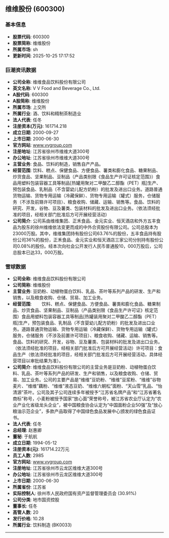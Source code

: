 ## 维维股份 (600300)

### 基本信息

- **股票代码**: 600300
- **股票简称**: 维维股份
- **所属市场**: sh
- **更新时间**: 2025-10-25 17:17:52

### 巨潮资讯数据

- **公司全称**: 维维食品饮料股份有限公司
- **英文名称**: V V Food and Beverage Co., Ltd.
- **A股代码**: 600300
- **A股简称**: 维维股份
- **所属市场**: 上交所
- **所属行业**: 酒、饮料和精制茶制造业
- **法人代表**: 任冬
- **注册资本(万元)**: 161714.218
- **成立日期**: 2000-09-27
- **上市日期**: 2000-06-30
- **官方网站**: www.vvgroup.com
- **注册地址**: 江苏省徐州市维维大道300号
- **办公地址**: 江苏省徐州市维维大道300号
- **主营业务**: 食品、饮料的制造，销售自产产品。
- **经营范围**: 饮料、糕点、保健食品、方便食品、薯类和膨化食品、糖果制品、炒货食品、坚果制品、豆制品（产品类别限《食品生产许可证核定范围》）食品用塑料包装容器工具等制品[热罐用聚对二甲酸乙二醇酯（PET）瓶]生产、预包装食品、乳制品（不含婴幼儿配方奶粉）的批发及进出口业务。道路普通货物运输、货物专用运输（冷藏保鲜）、货物专用运输（罐式）服务，仓储服务（不涉及前臵许可项目）、粮食收购、储藏、运输、销售等。食品、饮料的研究、开发，谷物、豆及薯类、包装材料的批发及进出口业务。（依法须经批准的项目，经相关部门批准后方可开展经营活动）
- **公司简介**: 公司系由维维集团、正禾食品、金元实业、恒天酒店和外方五丰食品为股东的徐州维维依法变更而成的中外合资股份有限公司。公司总股本为23000万股。其中，维维集团持有股份公司63.76%的股份，五丰食品持有股份公司36%的股份，正禾食品、金元实业和恒天酒店三家公司分别持有股份公司0.08%的股份。经本次向社会公开发行人民币普通股10，000万股后，公司总股本已达33，000万股。

### 雪球数据

- **公司全称**: 维维食品饮料股份有限公司
- **公司简称**: 维维股份
- **主营业务**: 豆奶粉、动植物蛋白饮料、乳品、茶叶等系列产品的研发、生产和销售，以及粮食收购、仓储、贸易、加工业务。
- **经营范围**: 　　饮料、糕点、保健食品、方便食品、薯类和膨化食品、糖果制品、炒货食品、坚果制品、豆制品（产品类别限《食品生产许可证》核定范围）食品用塑料包装容器工具等制品[热罐装用聚对二甲酸乙二醇酯（PET）瓶]生产，预包装食品、乳制品（不含婴幼儿配方奶粉）的批发及进出口业务。道路普通货物运输、货物专用运输（冷藏保鲜）、货物专用运输（罐式）服务，仓储服务（不涉及前置许可项目）、粮食收购、储藏、运输、销售等。食品、饮料的研究、开发，谷物、豆及薯类、包装材料的批发及进出口业务。（依法须经批准的项目，经相关部门批准后方可开展经营活动）许可项目：食品生产（依法须经批准的项目，经相关部门批准后方可开展经营活动，具体经营项目以审批结果为准）。
- **公司简介**: 维维食品饮料股份有限公司的主营业务是豆奶粉、动植物蛋白饮料、乳品、茶叶等系列产品的研发、生产和销售，以及粮食收购、仓储、贸易、加工业务。公司的主要产品是“维维”豆奶粉、“维维”豆浆粉、“维维”谷物麦片、“维维”藕粉、“维维”液态豆奶、“维维六朝松”面粉、“天山雪”乳品、“怡清源”茶叶。公司及其子公司连续多年被授予“江苏省名牌产品”和“江苏省著名商标”称号，小麦粉被授予国家“放心面”荣誉称号，被江苏省农业厅认定为“农业产业化省级龙头企业”，被中国粮食协会认定为“中国面粉企业50强”及“放心粮油示范企业”，多款产品取得了中国绿色食品发展中心颁发的绿色食品证书。
- **法人代表**: 任冬
- **总经理**: 赵惠卿
- **董秘**: 于航航
- **成立日期**: 1994-05-12
- **注册资本(元)**: 161714.22万元
- **员工人数**: 2985
- **官方网站**: www.vvgroup.com
- **注册地址**: 江苏省徐州市云龙区维维大道300号
- **办公地址**: 江苏省徐州市云龙区维维大道300号
- **上市日期**: 2000-06-30
- **所属省份**: 江苏省
- **实际控制人**: 徐州市人民政府国有资产监督管理委员会 (30.91%)
- **公司分类**: 地市国资控股
- **董事长**: 任冬
- **高管人数**: 20
- **发行价格**: 10.28
- **所属行业**: 饮料制造 (BK0033)

---